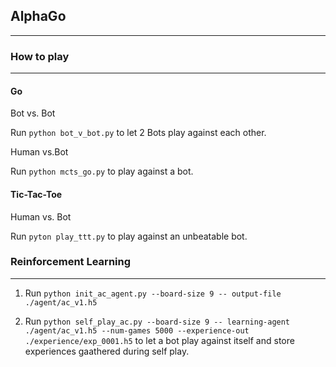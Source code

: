 ## **AlphaGo**
---

### **How to play**
---

#### **Go**

Bot vs. Bot

Run `python bot_v_bot.py` to let 2 Bots play against each other.

Human vs.Bot

Run `python mcts_go.py` to play against a bot.

#### **Tic-Tac-Toe**

Human vs. Bot

Run `pyton play_ttt.py` to play against an unbeatable bot.


### **Reinforcement Learning**
---

1. Run `python init_ac_agent.py --board-size 9 -- output-file ./agent/ac_v1.h5`

2. Run `python self_play_ac.py --board-size 9 -- learning-agent ./agent/ac_v1.h5 --num-games 5000 --experience-out ./experience/exp_0001.h5` to let a bot play against itself and store experiences gaathered during self play.

